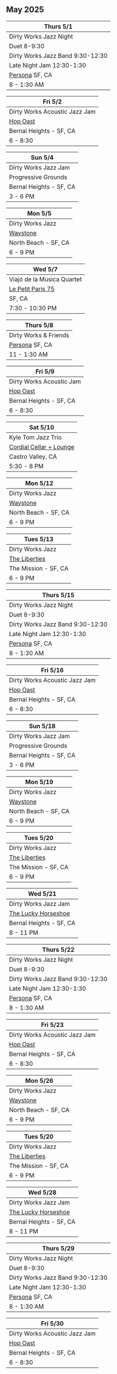 ## May 2025

| Thurs 5/1
|-
| Dirty Works Jazz Night
| Duet 8-9:30
| Dirty Works Jazz Band 9:30-12:30
| Late Night Jam 12:30-1:30
| <a href="https://www.persona-sf.com" target="new">Persona</a> SF, CA
| 8 - 1:30 AM

| Fri 5/2
|-
| Dirty Works Acoustic Jazz Jam
| <a href="https://hopoast.com" target="new">Hop Oast</a>
| Bernal Heights - SF, CA
| 6 - 8:30

| Sun 5/4
|-
| Dirty Works Jazz Jam
| Progressive Grounds
| Bernal Heights - SF, CA
| 3 - 6 PM

| Mon 5/5
|-
| Dirty Works Jazz
| <a href="https://www.waystonesf.com" target="new">Waystone</a>
| North Beach - SF, CA
| 6 - 9 PM

| Wed 5/7
|-
| Viajó de la Musica Quartet
| <a href="https://lppsf.com" target="Le Petit">Le Petit Paris 75</a>
| SF, CA
| 7:30 - 10:30 PM

| Thurs 5/8
|-
| Dirty Works & Friends
| <a href="https://www.persona-sf.com" target="new">Persona</a> SF, CA
| 11 - 1:30 AM

| Fri 5/9
|-
| Dirty Works Acoustic Jam
| <a href="https://hopoast.com" target="new">Hop Oast</a>
| Bernal Heights - SF, CA
| 6 - 8:30

| Sat 5/10
|-
| Kyle Tom Jazz Trio
| <a href="https://cordialbottleshop.com" target="new">Cordial Cellar + Lounge</a>
| Castro Valley, CA
| 5:30 - 8 PM

| Mon 5/12
|-
| Dirty Works Jazz
| <a href="https://www.waystonesf.com" target="new">Waystone</a>
| North Beach - SF, CA
| 6 - 9 PM

| Tues 5/13
|-
| Dirty Works Jazz
| <a href="https://www.theliberties.com" target="new">The Liberties</a>
| The Mission - SF, CA
| 6 - 9 PM

| Thurs 5/15
|-
| Dirty Works Jazz Night
| Duet 8-9:30
| Dirty Works Jazz Band 9:30-12:30
| Late Night Jam 12:30-1:30
| <a href="https://www.persona-sf.com" target="new">Persona</a> SF, CA
| 8 - 1:30 AM

| Fri 5/16
|-
| Dirty Works Acoustic Jazz Jam
| <a href="https://hopoast.com" target="new">Hop Oast</a>
| Bernal Heights - SF, CA
| 6 - 8:30

| Sun 5/18
|-
| Dirty Works Jazz Jam
| Progressive Grounds
| Bernal Heights - SF, CA
| 3 - 6 PM

| Mon 5/19
|-
| Dirty Works Jazz
| <a href="https://www.waystonesf.com" target="new">Waystone</a>
| North Beach - SF, CA
| 6 - 9 PM

| Tues 5/20
|-
| Dirty Works Jazz
| <a href="https://www.theliberties.com" target="new">The Liberties</a>
| The Mission - SF, CA
| 6 - 9 PM

| Wed 5/21
|-
| Dirty Works Jazz Jam
| <a href="https://www.theluckyhorseshoebar.com/" target="Shoe">The Lucky Horseshoe</a>
| Bernal Heights - SF, CA
| 8 - 11 PM

| Thurs 5/22
|-
| Dirty Works Jazz Night
| Duet 8-9:30
| Dirty Works Jazz Band 9:30-12:30
| Late Night Jam 12:30-1:30
| <a href="https://www.persona-sf.com" target="new">Persona</a> SF, CA
| 8 - 1:30 AM

| Fri 5/23
|-
| Dirty Works Acoustic Jazz Jam
| <a href="https://hopoast.com" target="new">Hop Oast</a>
| Bernal Heights - SF, CA
| 6 - 8:30

| Mon 5/26
|-
| Dirty Works Jazz
| <a href="https://www.waystonesf.com" target="new">Waystone</a>
| North Beach - SF, CA
| 6 - 9 PM

| Tues 5/20
|-
| Dirty Works Jazz
| <a href="https://www.theliberties.com" target="new">The Liberties</a>
| The Mission - SF, CA
| 6 - 9 PM

| Wed 5/28
|-
| Dirty Works Jazz Jam
| <a href="https://www.theluckyhorseshoebar.com/" target="Shoe">The Lucky Horseshoe</a>
| Bernal Heights - SF, CA
| 8 - 11 PM

| Thurs 5/29
|-
| Dirty Works Jazz Night
| Duet 8-9:30
| Dirty Works Jazz Band 9:30-12:30
| Late Night Jam 12:30-1:30
| <a href="https://www.persona-sf.com" target="new">Persona</a> SF, CA
| 8 - 1:30 AM

| Fri 5/30
|-
| Dirty Works Acoustic Jazz Jam
| <a href="https://hopoast.com" target="new">Hop Oast</a>
| Bernal Heights - SF, CA
| 6 - 8:30
